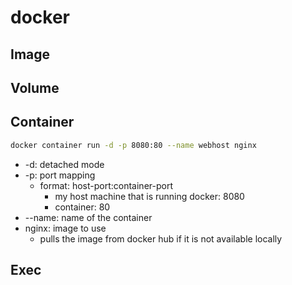 
# docker

## Image

## Volume

## Container

```bash
docker container run -d -p 8080:80 --name webhost nginx
```
- -d: detached mode
- -p: port mapping
  - format: host-port:container-port
    - my host machine that is running docker: 8080
    - container: 80
- --name: name of the container
- nginx: image to use
  - pulls the image from docker hub if it is not available locally

## Exec
